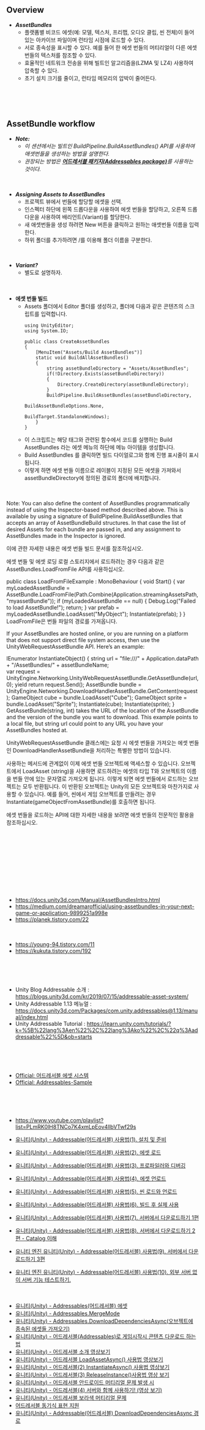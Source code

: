 ## Overview

- ***AssetBundles***
    - 플랫폼별 비코드 에셋(예: 모델, 텍스처, 프리팹, 오디오 클립, 씬 전체)이 들어 있는 아카이브 파일이며 런타임 시점에 로드할 수 있다.
    - 서로 종속성을 표시할 수 있다. 예를 들어 한 에셋 번들의 머티리얼이 다른 에셋 번들의 텍스처를 참조할 수 있다.
    - 효율적인 네트워크 전송을 위해 빌트인 알고리즘을(LZMA 및 LZ4) 사용하여 압축할 수 있다.
    - 초기 설치 크기를 줄이고, 런타임 메모리의 압박이 줄어든다.


　

　

## AssetBundle workflow

- ***Note:***
    - *이 센션에서는 빌트인 BuildPipeline.BuildAssetBundles() API를 사용하여 애셋번들을 생성하는 방법을 설명한다.*
    - *권장되는 방법은 [**어드레서블 패키지(Addressables package)**](https://docs.unity3d.com/Packages/com.unity.addressables@1.21/manual/index.html)를 사용하는 것이다.*


　

- ***Assigning Assets to AssetBundles***
    - 프로젝트 뷰에서 번들에 할당할 에셋을 선택.
    - 인스펙터 하단에 왼쪽 드롭다운을 사용하여 에셋 번들을 할당하고, 오른쪽 드롭다운을 사용하여 배리언트(Variant)를 할당한다.
    - 새 애셋번들을 생성 하려면 New 버튼을 클릭하고 원하는 애셋번들 이름을 입력한다.
    - 하위 폴더를 추가하려면 /를 이용해 폴더 이름을 구분한다.


　

- ***Variant?***
    - 별도로 설명하자.


　

- **에셋 번들 빌드**
    - Assets 폴더에서 Editor 폴더를 생성하고, 폴더에 다음과 같은 콘텐츠의 스크립트를 입력합니다.
        ```
        using UnityEditor;
        using System.IO;

        public class CreateAssetBundles
        {
            [MenuItem("Assets/Build AssetBundles")]
            static void BuildAllAssetBundles()
            {
                string assetBundleDirectory = "Assets/AssetBundles";
                if(!Directory.Exists(assetBundleDirectory))
                {
                    Directory.CreateDirectory(assetBundleDirectory);
                }
                BuildPipeline.BuildAssetBundles(assetBundleDirectory, 
                                                BuildAssetBundleOptions.None, 
                                                BuildTarget.StandaloneWindows);
            }
        }
        ```
    - 이 스크립트는 해당 태그와 관련된 함수에서 코드를 실행하는 Build AssetBundles 라는 에셋 메뉴의 하단에 메뉴 아이템을 생성합니다.
    - Build AssetBundles 를 클릭하면 빌드 다이얼로그와 함께 진행 표시줄이 표시됩니다.
    - 이렇게 하면 에셋 번들 이름으로 레이블이 지정된 모든 에셋을 가져와서 assetBundleDirectory에 정의된 경로의 폴더에 배치합니다.


　


Note: You can also define the content of AssetBundles programmatically instead of using the Inspector-based method described above. This is available by using a signature of BuildPipeline.BuildAssetBundles that accepts an array of AssetBundleBuild structures. In that case the list of desired Assets for each bundle are passed in, and any assignment to AssetBundles made in the Inspector is ignored.

이에 관한 자세한 내용은 에셋 번들 빌드 문서를 참조하십시오.

에셋 번들 및 에셋 로딩
로컬 스토리지에서 로드하려는 경우 다음과 같은 AssetBundles.LoadFromFile API를 사용하십시오.

public class LoadFromFileExample : MonoBehaviour {
    void Start() {
        var myLoadedAssetBundle 
            = AssetBundle.LoadFromFile(Path.Combine(Application.streamingAssetsPath, "myassetBundle"));
        if (myLoadedAssetBundle == null) {
            Debug.Log("Failed to load AssetBundle!");
            return;
        }
        var prefab = myLoadedAssetBundle.LoadAsset<GameObject>("MyObject");
        Instantiate(prefab);
    }
}
LoadFromFile은 번들 파일의 경로를 가져옵니다.

If your AssetBundles are hosted online, or you are running on a platform that does not support direct file system access, then use the UnityWebRequestAssetBundle API. Here’s an example:

IEnumerator InstantiateObject()
{
    string url = "file:///" + Application.dataPath + "/AssetBundles/" + assetBundleName;        
    var request 
        = UnityEngine.Networking.UnityWebRequestAssetBundle.GetAssetBundle(url, 0);
    yield return request.Send();
    AssetBundle bundle = UnityEngine.Networking.DownloadHandlerAssetBundle.GetContent(request);
    GameObject cube = bundle.LoadAsset<GameObject>("Cube");
    GameObject sprite = bundle.LoadAsset<GameObject>("Sprite");
    Instantiate(cube);
    Instantiate(sprite);
}
GetAssetBundle(string, int) takes the URL of the location of the AssetBundle and the version of the bundle you want to download. This example points to a local file, but string url could point to any URL you have your AssetBundles hosted at.

UnityWebRequestAssetBundle 클래스에는 요청 시 에셋 번들을 가져오는 에셋 번들인 DownloadHandlerAssetBundle을 처리하는 특별한 방법이 있습니다.

사용하는 메서드에 관계없이 이제 에셋 번들 오브젝트에 액세스할 수 있습니다. 오브젝트에서 LoadAsset<T> (string)을 사용하면 로드하려는 에셋의 타입 T와 오브젝트의 이름을 번들 안에 있는 문자열로 가져오게 됩니다. 이렇게 되면 에셋 번들에서 로드하는 오브젝트는 모두 반환됩니다. 이 반환된 오브젝트는 Unity의 모든 오브젝트와 마찬가지로 사용할 수 있습니다. 예를 들어, 씬에서 게임 오브젝트를 만들려는 경우 Instantiate(gameObjectFromAssetBundle)를 호출하면 됩니다.

에셋 번들을 로드하는 API에 대한 자세한 내용을 보려면 에셋 번들의 전문적인 활용을 참조하십시오.

























　

　

　

　

　


- https://docs.unity3d.com/Manual/AssetBundlesIntro.html
- https://medium.com/dreamarofficial/using-assetbundles-in-your-next-game-or-application-9899251a998e
- https://planek.tistory.com/22


　

- https://young-94.tistory.com/11
- https://kukuta.tistory.com/192

　

　

- Unity Blog Addressable 소개 : https://blogs.unity3d.com/kr/2019/07/15/addressable-asset-system/
- Unity Addressable 1.13 메뉴얼 : https://docs.unity3d.com/Packages/com.unity.addressables@1.13/manual/index.html
- Unity Addressable Tutorial : https://learn.unity.com/tutorials/?k=%5B%22lang%3Aen%22%2C%22lang%3Ako%22%2C%22q%3Aaddressable%22%5D&ob=starts

　

　

- [Official: 어드레서블 에셋 시스템](https://blog.unity.com/kr/games/addressable-asset-system)
- [Official: Addressables-Sample](https://github.com/Unity-Technologies/Addressables-Sample)

　

　

- https://www.youtube.com/playlist?list=PLmRK0lH8TNCo7K4xmLpEov4llbVTwf29s

- [유니티(Unity) - Addressable(어드레서블) 사용법(1). 설치 및 준비](https://blog.naver.com/cdw0424/221636733877)
- [유니티(Unity) - Addressable(어드레서블) 사용법(2). 에셋 로드](https://blog.naver.com/cdw0424/221636783259)
- [유니티(Unity) - Addressable(어드레서블) 사용법(3). 프로파일러와 디버깅](https://blog.naver.com/cdw0424/221636822258)
- [유니티(Unity) - Addressable(어드레서블) 사용법(4). 에셋 언로드](https://blog.naver.com/cdw0424/221637349195)
- [유니티(Unity) - Addressable(어드레서블) 사용법(5). 씬 로드와 언로드](https://blog.naver.com/cdw0424/221637763395)
- [유니티(Unity) - Addressable(어드레서블) 사용법(6). 빌드 후 실제 사용](https://blog.naver.com/cdw0424/221638017138)
- [유니티(Unity) - Addressable(어드레서블) 사용법(7). 서버에서 다운로드하기 1편](https://blog.naver.com/cdw0424/221755856111)
- [유니티(Unity) - Addressable(어드레서블) 사용법(8). 서버에서 다운로드하기 2편 - Catalog 이해](https://blog.naver.com/cdw0424/221756844361)
- [유니티 엔진 유니티(Unity) - Addressable(어드레서블) 사용법(9). 서버에서 다운로드하기 3편](https://blog.naver.com/cdw0424/221764918184)
- [유니티 엔진 유니티(Unity) - Addressable(어드레서블) 사용법(10). 외부 서버 없이 서버 기능 테스트하기.](https://blog.naver.com/cdw0424/222090659316)

　

- [유니티(Unity) - Addressables(어드레서블) 에셋](https://blog.naver.com/cdw0424/221630503021)
- [유니티(Unity) - Addressables.MergeMode](https://blog.naver.com/cdw0424/221637975547)
- [유니티(Unity) - Addressables.DownloadDependenciesAsync(오브젝트에 종속된 에셋들 가져오기)](https://blog.naver.com/cdw0424/221651296509)
- [유니티(Unity) - 어드레서블(Addressables)로 게임시작시 콘텐츠 다운로드 하는 법](https://blog.naver.com/cdw0424/221715381599)
- [유니티(Unity) - 어드레서블 소개 영상보기](https://blog.naver.com/cdw0424/221721464836)
- [유니티(Unity) - 어드레서블 LoadAssetAsync() 사용법 영상보기](https://blog.naver.com/cdw0424/221725042422)
- [유니티(Unity) - 어드레서블(2) InstantiateAsync() 사용법 영상보기](https://blog.naver.com/cdw0424/221748882936)
- [유니티(Unity) - 어드레서블(3) ReleaseInstance()사용법 영상 보기](https://blog.naver.com/cdw0424/221751617965)
- [유니티(Unity) - 어드레서블 안드로이드 머티리얼 문제 발생 시](https://blog.naver.com/cdw0424/221754866636)
- [유니티(Unity) - 어드레서블(4) 서버와 함께 사용하기! (영상 보기)](https://blog.naver.com/cdw0424/221782318097)
- [유니티(Unity) - 어드레서블 보라색 머티리얼 문제](https://blog.naver.com/cdw0424/222102502420)
- [어드레서블 동기식 표현 지원](https://blog.naver.com/cdw0424/222431929501)
- [유니티(Unity) - Addressable(어드레서블) DownloadDependenciesAsync 경로](https://blog.naver.com/cdw0424/222593119206)



　

　

　

　

　

　

　

　

　

　

　

　

- [사원수 공부 자료](https://blog.naver.com/cdw0424/221787035761)
